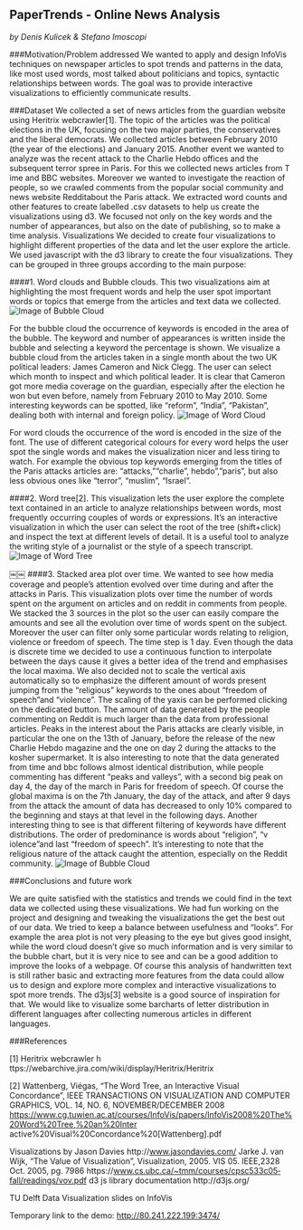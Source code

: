 ## PaperTrends - Online News Analysis
*by Denis Kulicek & Stefano Imoscopi*

###Motivation/Problem addressed
We wanted to apply and design InfoVis techniques on newspaper articles to spot trends and patterns in the data, like most used words, most talked about politicians and topics, syntactic relationships between words. The goal was to provide interactive visualizations to efficiently communicate results.

###Dataset
We collected a set of news articles from t​he guardian website using Heritrix web­crawler[1]. The topic of the articles was the political elections in the UK, focusing on the two major parties, the conservatives and the liberal democrats. We collected articles between February 2010 (the year of the elections) and January 2015.
Another event we wanted to analyze was the recent attack to the Charlie Hebdo offices and the subsequent terror spree in Paris. For this we collected news articles from T​ime and B​BC websites. Moreover we wanted to investigate the reaction of people, so we crawled comments from the popular social community and news website R​eddit​about the Paris attack.
We extracted word counts and other features to create labelled .csv datasets to help us create the visualizations using d3. We focused not only on the key words and the number of appearances, but also on the date of publishing, so to make a time analysis.
Visualizations
We decided to create four visualizations to highlight different properties of the data and let the user explore the article. We used javascript with the d3 library to create the four visualizations. They can be grouped in three groups according to the main purpose:

####1. Word clouds and B​ubble clouds.
This two visualizations aim at highlighting the most frequent words and help the user spot important words or topics that emerge from the articles and text data we collected.
![Image of Bubble Cloud](https://delftdatavis.herokuapp.com/images/d71aa5be.bubbleuk.png)

For the bubble cloud the occurrence of keywords is encoded in the area of the bubble. The keyword and number of appearances is written inside the bubble and selecting a keyword the percentage is shown. We visualize a bubble cloud from the articles taken in a single month about the two UK political leaders: James Cameron and Nick Clegg. The user can select which month to inspect and which political leader. It is clear that Cameron got more media coverage on the guardian, especially after the election he won but even before, namely from February 2010 to May 2010. Some interesting keywords can be spotted, like “reform”​, “India”​, “Pakistan”​, dealing both with internal and foreign policy.
![Image of Word Cloud](https://delftdatavis.herokuapp.com/images/44ee9de1.wordcloud.png)

For word clouds the occurrence of the word is encoded in the size of the font. The use of different categorical colours for every word helps the user spot the single words and makes the visualization nicer and less tiring to watch. For example the obvious top keywords emerging from the titles of the Paris attacks articles are: “a​ttacks,​”“c​harlie”​, h​ebdo”​,”p​aris”​, but also less obvious ones like “t​error”​, “m​uslim”​, “I​srael”​.

####2. Word tree[2].
​This visualization lets the user explore the complete text contained in an article to analyze relationships between words, most frequently occurring couples of words or expressions.
It’s an interactive visualization in which the user can select the root of the tree (shift+click) and inspect the text at different levels of detail. It is a useful tool to analyze the writing style of a journalist or the style of a speech transcript.
![Image of Word Tree](https://delftdatavis.herokuapp.com/images/3bf89b7f.wordtree.png)

￼￼
####3. Stacked area plot over time.
​We wanted to see how media coverage and people’s attention evolved over time during and after the attacks in Paris. This visualization plots over time the number of words spent on the argument on articles and on reddit in comments from people. We stacked the 3 sources in the plot so the user can easily compare the amounts and see all the evolution over time of words spent on the subject. Moreover the user can filter only some particular words relating to religion, violence or freedom of speech. The time step is 1 day. Even though the data is discrete time we decided to use a continuous function to interpolate between the days cause it gives a better idea of the trend and emphasises the local maxima. We also decided not to scale the vertical axis automatically so to emphasize the different amount of words present jumping from the “r​eligious”​ keywords to the ones about “f​reedom of speech”​and “v​iolence”​. The scaling of the y­axis can be performed clicking on the dedicated button.
The amount of data generated by the people commenting on Reddit is much larger than the data from professional articles. Peaks in the interest about the Paris attacks are clearly visible, in particular the one on the 13th of January, before the release of the new Charlie Hebdo magazine and the one on day 2 during the attacks to the kosher supermarket. It is also interesting to note that the data generated from time and bbc follows almost identical distribution, while people commenting has different “peaks and valleys”, with a second big peak on day 4, the day of the march in Paris for freedom of speech. Of course the global maxima is on the 7th January, the day of the attack, and after 9 days from the attack the amount of data has decreased to only 10% compared to the beginning and stays at that level in the following days.
Another interesting thing to see is that different filtering of keywords have different distributions. The order of predominance is words about “r​eligion”​, “v​iolence”​and last “f​reedom of speech”​. It’s interesting to note that the religious nature of the attack caught the attention, especially on the Reddit community.
![Image of Bubble Cloud](https://delftdatavis.herokuapp.com/images/areaplot.png)

###Conclusions and future work

We are quite satisfied with the statistics and trends we could find in the text data we collected using these visualizations. We had fun working on the project and designing and tweaking the visualizations the get the best out of our data. We tried to keep a balance between usefulness and “looks”. For example the area plot is not very pleasing to the eye but gives good insight, while the word cloud doesn’t give so much information and is very similar to the bubble chart, but it is very nice to see and can be a good addition to improve the looks of a web­page.
Of course this analysis of handwritten text is still rather basic and extracting more features from the data could allow us to design and explore more complex and interactive visualizations to spot more trends. The d3js[3] website is a good source of inspiration for that. We would like to visualize some bar­charts of letter distribution in different languages after collecting numerous articles in different languages.

###References

[1] Heritrix web­crawler h​ttps://webarchive.jira.com/wiki/display/Heritrix/Heritrix

[2] Wattenberg, Viégas, “The Word Tree, an Interactive Visual Concordance”, IEEE TRANSACTIONS ON VISUALIZATION AND COMPUTER GRAPHICS, VOL. 14, NO. 6, NOVEMBER/DECEMBER 2008 https://www.cg.tuwien.ac.at/courses/InfoVis/papers/InfoVis2008%20The%20Word%20Tree,%20an%20Inter active%20Visual%20Concordance%20[Wattenberg].pdf

Visualizations by Jason Davies h​ttp://www.jasondavies.com/
Jarke J. van Wijk, “The Value of Visualization”, V​isualization, 2005. VIS 05. IEEE,​2​3­28 Oct. 2005,
pg. 79­86 h​ttps://www.cs.ubc.ca/~tmm/courses/cpsc533c­05­fall/readings/vov.pdf d3 js library documentation h​ttp://d3js.org/

TU Delft Data Visualization slides on InfoVis

Temporary link to the demo:
http://80.241.222.199:3474/
